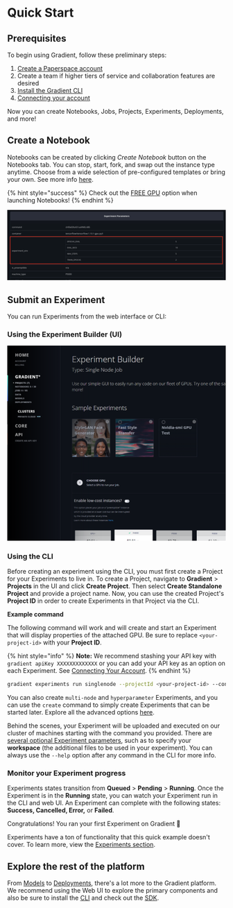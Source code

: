 # Quick Start

## Prerequisites

To begin using Gradient, follow these preliminary steps:

1. [Create a Paperspace account ](https://www.paperspace.com/account/signup)
2. Create a team if higher tiers of service and collaboration features are desired
3. [Install the Gradient CLI ](install-the-cli.md#installation)
4. [Connecting your account](install-the-cli.md#connecting-your-account)

Now you can create Notebooks, Jobs, Projects, Experiments, Deployments, and more!

## Create a Notebook

Notebooks can be created by clicking _Create Notebook_ button on the Notebooks tab. You can stop, start, fork, and swap out the instance type anytime. Choose from a wide selection of pre-configured templates or bring your own. See more info [here](../notebooks/about.md).

{% hint style="success" %}
Check out the [FREE GPU](../instances/free-instances.md) option when launching Notebooks!
{% endhint %}

![](../.gitbook/assets/image%20%2859%29.png)

## Submit an Experiment

You can run Experiments from the web interface or CLI:

### Using the Experiment Builder \(UI\)

![](../.gitbook/assets/image%20%288%29.png)

### Using the CLI

Before creating an experiment using the CLI, you must first create a Project for your Experiments to live in. To create a Project, navigate to **Gradient** &gt; **Projects** in the UI and click **Create Project**. Then select **Create Standalone Project** and provide a project name. Now, you can use the created Project's **Project ID** in order to create Experiments in that Project via the CLI.

**Example command**

The following command will work and will create and start an Experiment that will display properties of the attached GPU. Be sure to replace `<your-project-id>` with your **Project ID**.

{% hint style="info" %}
**Note:** We recommend stashing your API key with `gradient apiKey XXXXXXXXXXXXX` or you can add your API key as an option on each Experiment. See [Connecting Your Account](install-the-cli.md#connecting-your-account).
{% endhint %}

```bash
gradient experiments run singlenode --projectId <your-project-id> --container 'Test-Container' --machineType P4000 --command 'nvidia-smi' --name 'test-01' --workspaceUrl none --apiKey <your-api-key>
```

You can also create `multi-node` and `hyperparameter` Experiments, and you can use the `create` command to simply create Experiments that can be started later. Explore all the advanced options [here]().

Behind the scenes, your Experiment will be uploaded and executed on our cluster of machines starting with the command you provided. There are [several optional Experiment parameters](../experiments/using-experiments/experiment-options.md), such as to specify your **workspace** \(the additional files to be used in your experiment\). You can always use the `--help` option after any command in the CLI for more info.

### Monitor your Experiment progress

Experiments states transition from **Queued** &gt; **Pending** &gt; **Running**. Once the Experiment is in the **Running** state, you can watch your Experiment run in the CLI and web UI. An Experiment can complete with the following states: **Success, Cancelled, Error,** or **Failed**.

Congratulations! You ran your first Experiment on Gradient 🚀

Experiments have a ton of functionality that this quick example doesn't cover. To learn more, view the [Experiments section](../experiments/about.md).

## Explore the rest of the platform

From [Models](../models/about.md) to [Deployments](../deployments/about.md), there's a lot more to the Gradient platform.  We recommend using the Web UI to explore the primary components and also be sure to install the [CLI](install-the-cli.md) and check out the [SDK](../gradient-python-sdk/gradient-python-sdk/).


